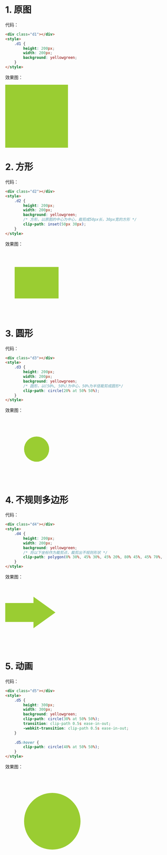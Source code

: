 # 1. 原图

代码：
```html
<div class="d1"></div>
<style>
    .d1 {
        height: 200px;
        width: 200px;
        background: yellowgreen;
    }
</style>
```
效果图：
<div class="d1"></div>
<style>
    .d1 {
        height: 200px;
        width: 200px;
        background: yellowgreen;
    }
</style>

# 2. 方形
代码：
```html
<div class="d2"></div>
<style>
    .d2 {
        height: 200px;
        width: 200px;
        background: yellowgreen;
        /* 方形，以原图的中心为中心，裁剪成50px长，30px宽的方形 */
        clip-path: inset(50px 30px);
    }
</style>
```

效果图：
<div class="d2"></div>
<style>
    .d2 {
        height: 200px;
        width: 200px;
        background: yellowgreen;
        clip-path: inset(50px 30px);
    }
</style>

# 3. 圆形
代码：
```html
<div class="d3"></div>
<style>
    .d3 {
        height: 200px;
        width: 200px;
        background: yellowgreen;
        /* 圆形，以(50%, 50%)为中心，50%为半径裁剪成圆形*/
        clip-path: circle(20% at 50% 50%);
    }
</style>
```

效果图：
<div class="d3"></div>
<style>
    .d3 {
        height: 200px;
        width: 200px;
        background: yellowgreen;
        /* 圆形，以(50%, 50%)为中心，50%为半径裁剪成圆形*/
        clip-path: circle(20% at 50% 50%);
    }
</style>

# 4. 不规则多边形
代码：
```html
<div class="d4"></div>
<style>
    .d4 {
        height: 200px;
        width: 200px;
        background: yellowgreen;
        /* 将以下坐标作为裁剪点，裁剪出不规则形状 */
        clip-path: polygon(0% 30%, 45% 30%, 45% 20%, 80% 45%, 45% 70%, 45% 60%, 0% 60%);
    }
</style>
```

效果图：
<div class="d4"></div>
<style>
    .d4 {
        height: 200px;
        width: 200px;
        background: yellowgreen;
        clip-path: polygon(0% 30%, 45% 30%, 45% 20%, 80% 45%, 45% 70%, 45% 60%, 0% 60%);
    }
</style>

# 5. 动画
代码：
```html
<div class="d5"></div>
<style>
    .d5 {
        height: 300px;
        width: 300px;
        background: yellowgreen;
        clip-path: circle(30% at 50% 50%);
        transition: clip-path 0.5s ease-in-out;
        -webkit-transition: clip-path 0.5s ease-in-out;
    }
    
    .d5:hover {
        clip-path: circle(40% at 50% 50%);
    }
</style>
```

效果图：
<div class="d5"></div>
<style>
    .d5 {
        height: 300px;
        width: 300px;
        background: yellowgreen;
        clip-path: circle(30% at 50% 50%);
        transition: clip-path 0.5s ease-in-out;
        -webkit-transition: clip-path 0.5s ease-in-out;
    }
    
    .d5:hover {
        clip-path: circle(40% at 50% 50%);
    }
</style>